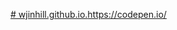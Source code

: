 [# wjinhill.github.io.](                 https://codepen.io/                      )https://codepen.io/
